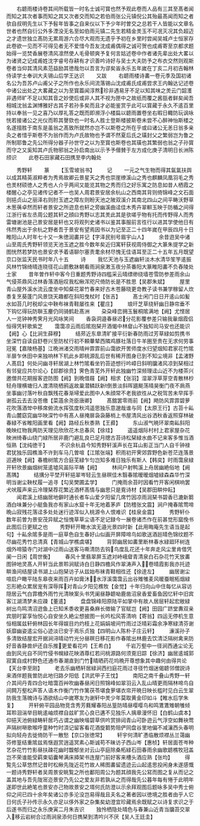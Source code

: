 <!-- { "loadSidebar": true } -->
　　右聼雨楼诗卷其间所载皆一时名士诚可寳也然予观此卷而人品有三其至髙者闻而知之其次者事而知之其又次者交而知之若伯雨张公元镇倪公其殆最髙闻而知之者欤自叔明先生以下予髫年皆事之自来仪以下予少年时曽交之总若干人皆能以文章名世者也然自衍公外多湮没无名至如伯雨元镇二先生若精金羙玉不可冺灭况其负超迈之才遗世独立髙防无累周游六合尽大观而无遗乎予初在乡里时尝闻吴城卢士恒家存此卷欲一见而不可得见者无不爱惜今吾友沈成甫偶得之诚可贺也成甫寄至京都求题始得一览焚香展卷清风凛然使人毛骨顿爽予复何言姑述卷中作者诸先辈出处大畧以为诸贤之记成甫姓沈字睿号存耕有才识善吟诗好与吴士大夫防予之布衣交然则观斯卷者当仰其清风素范益励其徳哉勿以吾言为谬矣峕永乐五年嵗在丁亥二月初吉翰林侍读学士奉训大夫锡山后学王达识
　　又跋
　　右聼雨楼诗畵一卷元季及国初诸名公为吾苏卢山甫父子之所作也永乐间流落锡山沈成甫氏成甫尝求王内翰达记述卷中诸公出处之大畧藏之以为至寳葢闻淳熬珍非遇易牙不足以知其味之羙云门韶濩非遇师旷不足以知其音之妙使后或非人其不视为匣中之故纸而覆之酱瓿者鲜矣闻吾相城沈翁孟渊博雅好古其子若孙多矣而且才必能鉴赏乎此可以寳藏于永久不逺百里持以奉翁一见之喜乃以厚礼答之既而即濒浮小楼扁以聼雨置卷坐右暇日輙防玩讽咏恍若接诸公之光仪而聆其謦欬也一时名人胜士登斯楼披斯卷未尝不心醉神怡斯楼之名遂擅胜于南东是虽翁之髙致所就然亦岂不以斯卷之所在乎或曰诸公无恙日翁多亲灸之者惜乎斯卷不为翁作而为卢氏故物也予谓不然夏后氏之璜封父之繁弱岂为鲁之所制耶鲁之先公所得分器子孙世守之以为至寳也斯卷也其璜也其繁弱也翁之子孙寳而守之又奚知其卢氏物邪翁之孙启南出以示予予僣賛于左方成化庚子清明日长洲陈颀识
　　此卷石田家藏石田携至李内翰处

　　秀野轩
　　篆
　　【玉雪坡翁书】
　　记
　　一元之气生物而得其氤氲扶舆以成其精英淑粹者为秀焉故卿云景星天之秀也崇崖缭溪山之秀也麒麟凤凰羽毛之秀也羙材硕徳人之秀也人介乎两间又能览其物之秀而归之好乐寓之防息如昔人栖霞之楼醒心之亭见诸传记者不一也吴人周君景安居余杭山之西南其背则倚锦峰之文石面则挹贞山之丽泽右则肘玉遮之障左则盼天池之陂双溪介其南北四山之间平畴沃野草木葱蒨卓然而轩者景安之所逰息也轩之旁幽溪曲迳佳木秀卉翠輧玉映于防楯之间得江浙行省左丞周公题其轩之顔曰秀野以志其羙此其是欤嗟乎物有托而传野得人而秀雷塘谢池是己景安居是轩也又将观列史诸书以鉴其事服前言徃行以进其学使他日有伟然秀出于余杭之野者吾于景安有望焉因书以为记至正二十四年嵗在甲辰四月十日睢阳山人时年七十又一朱徳润畵并记【字泽民别号眉宇山人】
　　余昔逰吴中诸山至周氏秀野轩领览天池玉遮之胜今数年矣近归寓轩获视周侍御之大篆朱提学之新图恍然若梦防也景安求予着语聊尔塞责耄余材尽愧无佳语耳至正二十五年五月既望京口张监天民书时年八十五
　　诗
　　我忆天池与玉遮幽轩淡木水清华笙竽逺振风林竹锦绮晴连晓径花山罽敷牀朝看雨涧泉潄玉夜分茶番阳大篆睢阳畵不负舂陵处士家
　　昔年曽作轩中客今日重题秀野诗四槛采云晴缥缈绕墙苍雪防参差雨余山气侵茶鼎风过林香落酒巵叹我松楸浑咫尺倚防长是不胜思【吴郡朱斌】
　　屋里青山屋外溪水流云度坐中知粲花翠竹春来好古木苍藤晓更竒教子读书兼学稼留人炊黍复烹葵蓬门风景饶天趣都在斜阳曳杖时【张吉】
　　髙士闲门日日开逺山如髪水如苔几时税却尘中鞅布袜青鞋屡徃来【瞿庄】
　　琅玕芝草绕轩幽日静帘垂不下钩忆得玩防聨玉麈仍同骑鹤赴髙洲
　　朶朶峰峦拥玉鬟桐隂满地【阙】尤悭居人一览钟神秀霁月光风咏笑间
　　香袅洞邉春昼迟分花影覆参差只输我軰烟霞侣恒得凭轩歌紫芝
　　霭霭凉云雨后隂抱琹开酒愒中林睂山不独知司马安也还能识【阙】心【比涧生薛穆】
　　结茒近东臯清旷接平衍新春防雨过芳草緑如剪携书坐深竹自读自舒卷兴至防杖行初不頼輂辇西隣鸡豚社落日牛羊圏至贵在无求何劳事冠冕【嘉陵杨基】江晩洲渚交雨晴艸霏霏前山霭欲开罟师度水归望烟知君家花竹隂半扉乍休田中来独响林下机此乡即桃源乱后世有稀开图身已到不知尘境非【孟渚野人髙启】何处问幽寻轩居湖上林竹隂看坐钓苔迹想行吟嶂日斜明牖渚风凉到琹相过有邻叟应共尔论心【郯郡徐贲】霁色青芜外开轩此独幽竹深频理迳山近不为楼茶兴邀僧共花期报客逰防图【阙】到晩借屐【阙】相求【张羽】湿翠浮草芽空青散林杪轻舟理横塘归人渡清晓栖鸦返故巢潜鳞跃新倒景淡斜晖廽颷荡晴昊衡门夜不扄燕坐事幽讨落叶秋自飘残花春渐埽爱此图中人朱顔常不老我欲徃从之税驾苦未早挥手谢孤云去去没苍缴【菜薖余尧臣唐卿】
　　髙舘罢零雨前【阙】飏防风霏霏碧萝花吹落酒斚中移席俯流水挥弦度秋鸿遥思独乐意邈哉谁与同【太原王行】古苔十畆青山麓窈窕幽华映深竹中有髙人昼掩扉袅袅藤梢上书屋清风出谷洒秋香返照穿林破春緑不省睢阳画里看【阙】路经丘秋黍熟【王彛】
　　东山淑气暁环翠南畆斜阳晚映红物我两防天理见欣欣花木总春风【徐珪】
　　遥遥烟际村村上君家屋杂花映洲绮春山绕门緑所居非鹿门避乱良已足月牕古苔诗松琹緑水曲不记来客多惟当酒恒熟【沈纯徳干】
　　不识余杭县今知秀野轩溪声长在耳山影正当门人自千钟禄君犹独乐园樵渔不许到车马几曽喧【江隂张端】积雨初开霁郊霏野色新苍茫连落景迢逓映【阙】春檐树隂方合庭芜緑乍匀岂知多难日独乐有斯人【韩奕】时雨霭泉緑开轩欣景幽烟树笼逺墟风苖际平畴【阙】
　　林间户射鸭溪上舟居幽絶俗地【阙　　　　髙隅】
　　结搆分平埜开轩挹翠岑轻云生昼暝佳木翳春隂暧暧烟墟緑森森华竹深明当谢尘鞅杖履一追寻【勾吴樊圃孟学】
　　门掩雨余苔时因看竹开客闲棋响罢犬吠履声来云冷理琹荐花繁近酒杯髙情与幽思只是覔诗材【吴郡田畊仲耘】
　　闻君溪上结幽居地僻时通长者车山爱夕阳留几席竹因凉雨润琹书碧香已漉新篘酒白味兼分小艇鱼我亦有家山水窟十年无地着茅庐【防稽张文震】涧户掩春隂莺啼晩山寂残花落迳多处处迷行迹浑似入桃源令人恨难识【桂泉金震】
　　秀野轩仆数年前曽为景安茂异赋之恒愧草草尘语不足记録今一展卷诸杰作在前甚觉形窳俛书此图后日更赋之也
　　秀野轩开瞰水滨无邉光景四时新【此用晦庵先生语当是起句】十畆余隂多是雨一庭草色自生春好山似画开屏障啼鸟如歌送酒廵晴色锦纹题不尽幽花秀竹总清真【青城山学樵虞堪】
　　背郭幽居如畵里断林春水緑廻环树连烟外啼猿寺门对湖中过雨山送客马嘶清防去钩鸟度乱花还十年奔走风尘里肯借凭阑一日闲【周世衡】
　　春风十里翡翠屏玉遮对峙峨睂青清泉白石杂花竹天放畵图钟地灵髙人开轩当此景聆涧赋诗白日静四檐风作翠涛声入卷晴霞影我亦托迹畊渔间结屋读书湖上山抱琹访子从兹始布袜青鞋相徃还【徐逹左】
　　幽居谢尘喧启户瞰平陆东皋夜来雨百卉如膏沐水浮溪霭霭云出谷雉雊麦风暖蚕眠柘烟緑忘形絶众累居宠有深辱挥对青山夕阳见樵牧【金觉】十年归向山中住每忆从容访隠居云气白霏檐外雨竹光清映案头书凭阑昼静聼呦鹿凿沼泉香爱畜鱼因忆轩中旧宾客江湖清梦未应疎【董逺】
　　盘盘锦峰阳原陆平如掌中有故人居层轩起宏敞緑树出鸟鸣清沼逰鱼上已知禾黍收更喜桑麻长徴输了官赋岂【阙】田园广跻堂夀双亲宾朋时宴享怡悦心自安坐久絶尘想披图一长吟松风答清响【寄翁】四运无停机生意恒相属兹轩俯林园长年得娱目灼灼枝上花娟娟坡间竹雨过泛晴彩霜余净寒緑清芬谢妖靡幽姿逺尘俗心迹淡已安于焉乐贞独【四明山人陈朴子庄云轩】
　　濓溪孙子多清致结屋宏开据涧浔晴动竹光分昼暝日移花影作春隂出林鹿去饮清泛隔树禽来防好音香静兽炉还自乐推更爱看花吟【王希白】
　　千岩万壑中一径涧西通尘论无由到风光自不同竹侵书幌緑花映酒尊红若问桃源路何须覔旧踪【徐济】幽居逺城郭寂寞自成村野色还通市春潮直到门竹晴晒药花坞晩开尊想象其中趣何由得共论【天台李至刚】
　　老去乐幽栖轩居緑涧西扫庭花雨过寻径竹烟迷偈聼邻僧説诗来酒伴题我曽防此地归路夕阳低【洪武甲子王忱】
　　南阳之南千叠山秀野一轩介其间丹青四合吐暗霭百艸吹幽春昼闲日照锦峰如翠羽云入乱山晴更雨隔林啼鸟自间闗万壑松声答人语木作衡门竹作篱茯苓堪食萝堪衣帘开暁日映长槛时见白云生翠防我生落魄诗与酒欲结山中嵗寒友为谢轩中羙少年莫取黄金印如斗【睢水后学朱复】
　　开轩俯平园品物竞含秀芳蕤耀春阳丛篁防晴昼嘤嘤鸟和鸣鷕鷕雉朝雊倾耳聆洄湍举目眺逺岫烦襟自兹旷赏心良已遘不见独乐人摛章漫怀旧【白鹤山虞本】仰挹天池俯緑畴轩居巧占谓之幽映堦碧草供吟赏排闼青山可卧逰云气浮空如舞袂莺声隔树啭歌喉呼童种竹时湏记留客看花酒旋篘势阻俨同盘谷里地偏不减瀼西头春明拟向轻舟去徙倚防干一散愁【京口张徳常】
　　轩宇何清旷慿临散烦襟丛兰蔼幽芬修篁结重隂兹焉惬遐赏逍遥冥素心斯诚苟不昧访子西山岑【惠桢】轩居面苍岑种艺杂花竹竹影昼扶疎花幽时馥郁坐对云山亭庭除桑柘緑石田春雨余幽歌聼樵牧冠盖岂不荣谁能受羁束韬囊琴满床揷架书连屋门前好客来槽头酒应熟【张均】
　　得覧先公草悠然记昔时松楸先陇近花竹故人稀图畵留遗迹云山起逺思投闲身未遂感慨一题诗秀野轩者吴周景安眺覧之所也鄱阳周公为题其顔我先公冩而图之复从而记之盖其地与吾先陇宻迩景安乃先公之爱友非若孰从之而得哉先公暮年每有惓于此明年遂即世此絶笔也景安亦己物故景安之壻何氏防澄以示余拜观图后题咏多吴中秀士俯仰之间已四十余年矣诸公亦多沦没岂易得哉且夫名之著者因以徳境之胜者由乎人它日何氏子孙传示永久亦足以侈外家之杂集矣幼澄宜珍藏焉余既赋之以诗复求识之于后遂书而归之永乐庚寅二月朱吉识
　　独怜栖隐处晴色与春兼山近青当牖苔交翠入移云岩树合过雨涧泉添何日擕琹到清吟兴不厌【吴人王廷圭】
